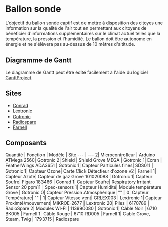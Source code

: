 # Ballon sonde
L'objectif du ballon sonde captif est de mettre à disposition des citoyes une information sur la qualité de l'air tout en permettant aux citoyens de bénéficier d'informations supplémentaires sur le climat actuel telles que la température, la pression et l'humidité. Le ballon doit être autonome en énergie et ne s'élèvera pas au-dessus de 10 mètres d'altitude.

## Diagramme de Gantt
Le diagramme de Gantt peut être édité facilement à l'aide du logiciel [GanttProject](https://www.ganttproject.biz/).

## Sites
* [Conrad](https://www.conrad.fr/)
* [Lextronic](https://www.lextronic.fr/)
* [Gotronic](https://www.gotronic.fr/)
* [Radiospare](https://fr.rs-online.com/web/)
* [Farnell](https://fr.farnell.com/)

## Composants

Quantité | Fonction | Modèle | Site
--- | ---
2| Microcontrolleur | Arduino ATMega 2560|  Gotronic
2| Shield | Shield Grove MEGA | Gotronic
1| Ecran  | FeatherWings ADA3651 | Gotronic
1| Capteur Particules fines| SDS011 | Gotronic
1| Capteur Ozone| Carte Click Détectieur d'ozone v2 | Farnell
1| Capteur Azote| Capteur de gaz Grove 101020088 | Gotronic
1| Capteur Soufre| Figaro 183466 | Conrad
1| Capteur Soufre| Respiratory Irritant Sensor 20 ppm11 | Spec-sensors
1| Capteur Humidité| Module température Grove | Gotronic
0| Capteur Pression Atmosphérique| "" | 
0| Capteur Température| "" | 
1| Capteur Vitesse vent| GRLEX003 |  Lextronic
1| Capteur Proximté/mouvement| MIKROE-2677 | Lextronic
20| Piles | 6170789 | RadioSpare
2| Modules WI-FI | 113990080 | Gotronic
1| Câble Noir | 6710 BK005 | Farnell
1| Câble Rouge | 6710 RD005 | Farnell
1| Cable Grove, Steam, Twig | 1793715 | Radiospare 
